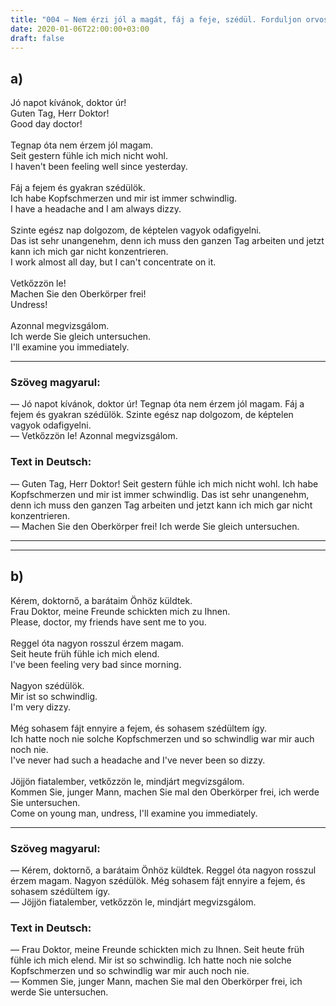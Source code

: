 ```yaml
---
title: "004 — Nem érzi jól a magát, fáj a feje, szédül. Forduljon orvoshoz!"
date: 2020-01-06T22:00:00+03:00
draft: false
---
```


## a)

<span class="hu">Jó napot kívánok, doktor úr!</span><br />
<span class="de">Guten Tag, Herr Doktor!</span><br />
<span class="en">Good day doctor!</span><br />
<br />
<span class="hu">Tegnap óta nem érzem jól magam.</span><br />
<span class="de">Seit gestern fühle ich mich nicht wohl.</span><br />
<span class="en">I haven't been feeling well since yesterday.</span><br />
<br />
<span class="hu">Fáj a fejem és gyakran szédülök.</span><br />
<span class="de">Ich habe Kopfschmerzen und mir ist immer schwindlig.</span><br />
<span class="en">I have a headache and I am always dizzy.</span><br />
<br />
<span class="hu">Szinte egész nap dolgozom, de képtelen vagyok odafigyelni.</span><br />
<span class="de">Das ist sehr unangenehm, denn ich muss den ganzen Tag arbeiten und jetzt kann ich mich gar nicht konzentrieren.</span><br />
<span class="en">I work almost all day, but I can't concentrate on it.</span><br />
<br />
<span class="hu">Vetkőzzön le!</span><br />
<span class="de">Machen Sie den Oberkörper frei!</span><br />
<span class="en">Undress!</span><br />
<br />
<span class="hu">Azonnal megvizsgálom.</span><br />
<span class="de">Ich werde Sie gleich untersuchen.</span><br />
<span class="en">I'll examine you immediately.</span><br />

---

<h3 class="hu-big">Szöveg magyarul:</h3>

— Jó napot kívánok, doktor úr! Tegnap óta nem érzem jól magam. Fáj a fejem és gyakran szédülök. Szinte egész nap dolgozom, de képtelen vagyok odafigyelni.  
— Vetkőzzön le! Azonnal megvizsgálom.

<h3 class="de-big">Text in Deutsch:</h3>

— Guten Tag, Herr Doktor! Seit gestern fühle ich mich nicht wohl. Ich habe Kopfschmerzen und mir ist immer schwindlig. Das ist sehr unangenehm, denn ich muss den ganzen Tag arbeiten und jetzt kann ich mich gar nicht konzentrieren.  
— Machen Sie den Oberkörper frei! Ich werde Sie gleich untersuchen.

---
---

## b)

<span class="hu">Kérem, doktornő, a barátaim Önhöz küldtek.</span><br />
<span class="de">Frau Doktor, meine Freunde schickten mich zu Ihnen.</span><br />
<span class="en">Please, doctor, my friends have sent me to you.</span><br />
<br />
<span class="hu">Reggel óta nagyon rosszul érzem magam.</span><br />
<span class="de">Seit heute früh fühle ich mich elend.</span><br />
<span class="en">I've been feeling very bad since morning.</span><br />
<br />
<span class="hu">Nagyon szédülök.</span><br />
<span class="de">Mir ist so schwindlig.</span><br />
<span class="en">I'm very dizzy.</span><br />
<br />
<span class="hu">Még sohasem fájt ennyire a fejem, és sohasem szédültem így.</span><br />
<span class="de">Ich hatte noch nie solche Kopfschmerzen und so schwindlig war mir auch noch nie.</span><br />
<span class="en">I've never had such a headache and I've never been so dizzy.</span><br />
<br />
<span class="hu">Jöjjön fiatalember, vetkőzzön le, mindjárt megvizsgálom.</span><br />
<span class="de">Kommen Sie, junger Mann, machen Sie mal den Oberkörper frei, ich werde Sie untersuchen.</span><br />
<span class="en">Come on young man, undress, I'll examine you immediately.</span><br />

---

<h3 class="hu-big">Szöveg magyarul:</h3>

— Kérem, doktornő, a barátaim Önhöz küldtek. Reggel óta nagyon rosszul érzem magam. Nagyon szédülök. Még sohasem fájt ennyire a fejem, és sohasem szédültem így.  
— Jöjjön fiatalember, vetkőzzön le, mindjárt megvizsgálom.

<h3 class="de-big">Text in Deutsch:</h3>

— Frau Doktor, meine Freunde schickten mich zu Ihnen. Seit heute früh fühle ich mich elend. Mir ist so schwindlig. Ich hatte noch nie solche Kopfschmerzen und so schwindlig war mir auch noch nie.  
— Kommen Sie, junger Mann, machen Sie mal den Oberkörper frei, ich werde Sie untersuchen.
